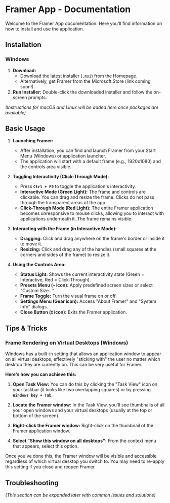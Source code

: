 # Framer App - Documentation

Welcome to the Framer App documentation. Here you'll find information on how to install and use the application.

## Installation

### Windows

1.  **Download:**
    *   Download the latest installer (`.msi`) from the Homepage. <!-- Update with link to homepage download section -->
    *   Alternatively, get Framer from the Microsoft Store (link coming soon!).
2.  **Run Installer:** Double-click the downloaded installer and follow the on-screen prompts.

*(Instructions for macOS and Linux will be added here once packages are available)*

## Basic Usage

1.  **Launching Framer:**
    *   After installation, you can find and launch Framer from your Start Menu (Windows) or application launcher.
    *   The application will start with a default frame (e.g., 1920x1080) and the controls area visible.

2.  **Toggling Interactivity (Click-Through Mode):**
    *   Press **`Ctrl + F9`** to toggle the application's interactivity.
    *   **Interactive Mode (Green Light):** The frame and controls are clickable. You can drag and resize the frame. Clicks do not pass through the transparent areas of the app.
    *   **Click-Through Mode (Red Light):** The entire Framer application becomes unresponsive to mouse clicks, allowing you to interact with applications underneath it. The frame remains visible.

3.  **Interacting with the Frame (in Interactive Mode):**
    *   **Dragging:** Click and drag anywhere on the frame's border or inside it to move it.
    *   **Resizing:** Click and drag any of the handles (small squares at the corners and sides of the frame) to resize it.

4.  **Using the Controls Area:**
    *   **Status Light:** Shows the current interactivity state (Green = Interactive, Red = Click-Through).
    *   **Presets Menu (`+` icon):** Apply predefined screen sizes or select "Custom Size..."
    *   **Frame Toggle:** Turn the visual frame on or off.
    *   **Settings Menu (Gear icon):** Access "About Framer" and "System Info" dialogs.
    *   **Close Button (`X` icon):** Exits the Framer application.

## Tips & Tricks

### Frame Rendering on Virtual Desktops (Windows)

Windows has a built-in setting that allows an application window to appear on all virtual desktops, effectively "sticking with" the user no matter which desktop they are currently on. This can be very useful for Framer.

**Here's how you can achieve this:**

1.  **Open Task View:** You can do this by clicking the "Task View" icon on your taskbar (it looks like two overlapping squares) or by pressing **`Windows key + Tab`**.

2.  **Locate the Framer window:** In the Task View, you'll see thumbnails of all your open windows and your virtual desktops (usually at the top or bottom of the screen).

3.  **Right-click the Framer window:** Right-click on the thumbnail of the Framer application window.

4.  **Select "Show this window on all desktops":** From the context menu that appears, select this option.

Once you've done this, the Framer window will be visible and accessible regardless of which virtual desktop you switch to. You may need to re-apply this setting if you close and reopen Framer.

## Troubleshooting

*(This section can be expanded later with common issues and solutions)*